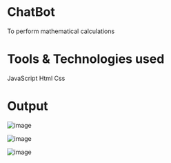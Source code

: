 # ChatBot
To perform mathematical calculations

# Tools & Technologies used 
JavaScript 
Html
Css

# Output
![image](https://user-images.githubusercontent.com/117114012/221778359-ba632af6-1f26-4557-9026-e54109df6c43.png)

![image](https://user-images.githubusercontent.com/117114012/221778468-735fb5b1-aa4e-46b3-8f49-cf16a2d22eb6.png)

![image](https://user-images.githubusercontent.com/117114012/221778573-8135dc43-90b4-4042-8e2b-8d3669633f76.png)


